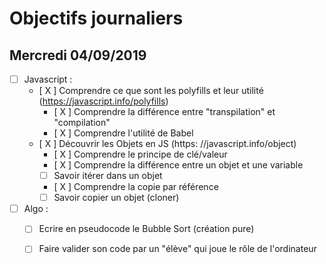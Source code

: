 # Objectifs journaliers

## Mercredi 04/09/2019


* [ ] Javascript :
  * [ X ] Comprendre ce que sont les polyfills et leur utilité (https://javascript.info/polyfills)
    * [ X ] Comprendre la différence entre "transpilation" et "compilation"
    * [ X ] Comprendre l'utilité de Babel
  * [ X ] Découvrir les Objets en JS (https: //javascript.info/object)
    * [ X ] Comprendre le principe de clé/valeur
    * [ X ] Comprendre la différence entre un objet et une variable
    * [  ] Savoir itérer dans un objet
    * [ X ] Comprendre la copie par référence
    * [  ] Savoir copier un objet (cloner)

* [ ] Algo : 
  * [ ] Ecrire en pseudocode le Bubble Sort (création pure)
  * [ ] Faire valider son code par un "élève" qui joue le rôle de l'ordinateur


